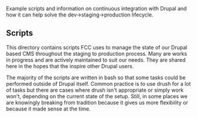 Example scripts and information on continuous integration with Drupal and how it can help solve the dev->staging->production lifecycle.

Scripts
-------
This directory contains scripts FCC uses to manage the state of our Drupal based CMS throughout the staging to production process.  Many are works in progress and are actively maintained to suit our needs.  They are shared here in the hopes that the inspire other Drupal users.

The majority of the scripts are written in bash so that some tasks could be performed outside of Drupal itself.  Common practice is to use drush for a lot of tasks but there are cases where drush isn't appropriate or simply work won't, depending on the current state of the setup.  Still, in some places we are knowingly breaking from tradition because it gives us more flexibility or because it made sense at the time.  
